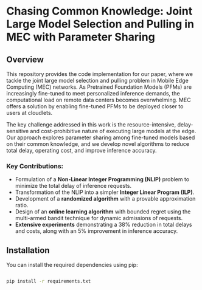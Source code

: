 # Chasing Common Knowledge: Joint Large Model Selection and Pulling in MEC with Parameter Sharing

## Overview

This repository provides the code implementation for our paper, where we tackle the joint large model selection and pulling problem in Mobile Edge Computing (MEC) networks. As Pretrained Foundation Models (PFMs) are increasingly fine-tuned to meet personalized inference demands, the computational load on remote data centers becomes overwhelming. MEC offers a solution by enabling fine-tuned PFMs to be deployed closer to users at cloudlets.

The key challenge addressed in this work is the resource-intensive, delay-sensitive and cost-prohibitive nature of executing large models at the edge. Our approach explores parameter sharing among fine-tuned models based on their common knowledge, and we develop novel algorithms to reduce total delay, operating cost, and improve inference accuracy. 

### Key Contributions:
- Formulation of a **Non-Linear Integer Programming (NLIP)** problem to minimize the total delay of inference requests.
- Transformation of the NLIP into a simpler **Integer Linear Program (ILP)**.
- Development of a **randomized algorithm** with a provable approximation ratio.
- Design of an **online learning algorithm** with bounded regret using the multi-armed bandit technique for dynamic admissions of requests.
- **Extensive experiments** demonstrating a 38% reduction in total delays and costs, along with an 5% improvement in inference accuracy.

## Installation

You can install the required dependencies using pip:

```bash

pip install -r requirements.txt
